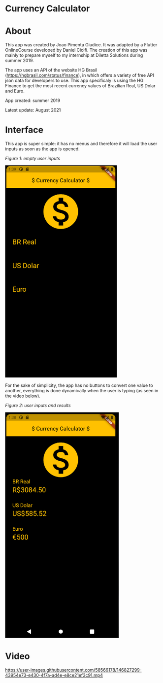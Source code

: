 # Currency Calculator

# About

This app was created by Joao Pimenta Giudice. It was adapted by a Flutter OnlineCourse developed by Daniel Ciolfi. The creation of this app was mainly to prepare myself to my
internship at Diletta Solutions during summer 2019. 

The app uses an API of the website HG Brasil (https://hgbrasil.com/status/finance), in which offers a variety of free API json data 
for developers to use. This app specificaly is using the HG Finance to get the most recent currency values of Brazilian Real, US Dolar and Euro.

App created: summer 2019

Latest update: August 2021

# Interface

This app is super simple: it has no menus and therefore it will load the user inputs as soon as the app is opened.

*Figure 1: empty user inputs*

![base](images/app_image2.png)


For the sake of simplicity, the app has no buttons to convert one value to another, everything is done dynamically when the user is typing (as seen in the video below).

*Figure 2: user inputs and results*

![base](images/App_image1.png)

# Video

https://user-images.githubusercontent.com/58566178/146827299-43954e73-e430-4f7a-ad4e-e8ce21ef3c91.mp4




